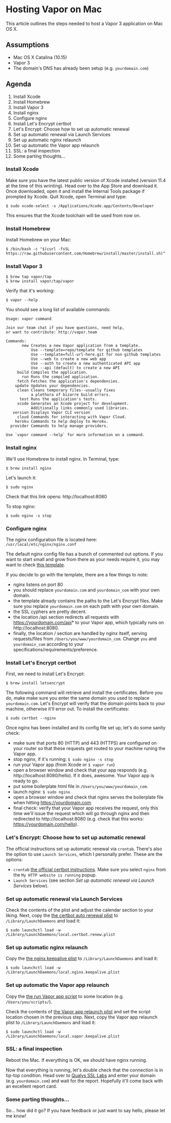 # Hosting Vapor on Mac

This article outlines the steps needed to host a Vapor 3 application on Mac OS X.

## Assumptions

- Mac OS X Catalina (10.15)
- Vapor 3
- The domain's DNS has already been setup (e.g. `yourdomain.com`)
 
## Agenda

1. Install Xcode
1. Install Homebrew
1. Install Vapor 3
2. Install nginx
3. Configure nginx
4. Install Let's Encrypt certbot
5. Let's Encrypt: Choose how to set up automatic renewal
5. Set up automatic renewal via Launch Services
7. Set up automatic nginx relaunch
7. Set up automatic the Vapor app relaunch
6. SSL: a final inspection
6. Some parting thoughts...

### Install Xcode

Make sure you have the latest public version of Xcode installed (version 11.4 at the time of this wrinting). Head over to the App Store and download it. Once downloaded, open it and install the Internal Tools package if prompted by Xcode. Quit Xcode, open Terminal and type:

    $ sudo xcode-select -s /Applications/Xcode.app/Contents/Developer
    
This ensures that the Xcode toolchain will be used from now on.

### Install Homebrew

Install Homebrew on your Mac:

    $ /bin/bash -c "$(curl -fsSL https://raw.githubusercontent.com/Homebrew/install/master/install.sh)"

### Install Vapor 3

    $ brew tap vapor/tap
    $ brew install vapor/tap/vapor
    
Verify that it's working:

    $ vapor --help
    
You should see a long list of available commands:

    Usage: vapor command

	Join our team chat if you have questions, need help,
	or want to contribute: http://vapor.team

	Commands:
		   new Creates a new Vapor application from a template.
			   Use --template=repo/template for github templates
			   Use --template=full-url-here.git for non github templates
			   Use --web to create a new web app
			   Use --auth to create a new authenticated API app
			   Use --api (default) to create a new API
		 build Compiles the application.
		   run Runs the compiled application.
		 fetch Fetches the application's dependencies.
		update Updates your dependencies.
		 clean Cleans temporary files--usually fixes
			   a plethora of bizarre build errors.
		  test Runs the application's tests.
		 xcode Generates an Xcode project for development.
			   Additionally links commonly used libraries.
	   version Displays Vapor CLI version
		 cloud Commands for interacting with Vapor Cloud.
		heroku Commands to help deploy to Heroku.
	  provider Commands to help manage providers.

	Use `vapor command --help` for more information on a command.
    
### Install nginx

We'll use Homebrew to install nginx. In Terminal, type:

    $ brew install nginx
    
Let's launch it:

    $ sudo nginx

Check that this link opens: http://localhost:8080

To stop nginx:

    $ sudo nginx -s stop

### Configure nginx

The nginx configuration file is located here: `/usr/local/etc/nginx/nginx.conf`

The default nginx config file has a bunch of commented out options. If you want to start small and grow from there as your needs require it, you may want to check [this template](https://github.com/tciuro/random-thoughts/blob/master/vapor/hosting%20on%20Mac/nginx.conf).

If you decide to go with the template, there are a few things to note:

- nginx listens on port 80
- you should replace `yourdomain.com` and `yourdomain_com` with your own domain.
- the template already contains the paths to the Let's Encrypt files. Make sure you replace `yourdomain.com` on each path with your own domain.
- the SSL cyphers are pretty decent.
- the location /api section redirects all requests with https://yourdomain.com/api* to your Vapor app, which typically runs on http://localhost:8080. 
- finally, the location / section are handled by nginx itself, serving requests/files from `/Users/you/www/yourdomain_com`. Change `you` and `yourdomain_com` according to your specifications/requirements/preference.

### Install Let's Encrypt certbot

First, we need to install Let's Encrypt:

    $ brew install letsencrypt
    
The following command will retrieve and install the certificates. Before you do, make make sure you enter the same domain you used to replace `yourdomain.com`. Let's Encrypt will verify that the domain points back to your machine, otherwise it'll error out. To install the certificates:

	$ sudo certbot --nginx
	
Once nginx has been installed and its config file set up, let's do some sanity check:

- make sure that ports 80 (HTTP) and 443 (HTTPS) are configured on your router so that these requests get routed to your machine runing the Vapor app.
- stop nginx, if it's running: `$ sudo nginx -s stop`
- run your Vapor app (from Xcode or `$ vapor run`)
- open a browser window and check that your app responds (e.g. http://localhost:8080/hello). If it does, awesome. Your Vapor app is ready to go.
- put some boilerplate html file in `/Users/you/www/yourdomain_com`.
- launch nginx: `$ sudo nginx`
- open a browser window and check that nginx serves the boilerplate file when hitting https://yourdomain.com.
- final check: verify that your Vapor app receives the request, only this time we'll issue the request which will go through nginx and then redirected to http://localhost:8080 (e.g. check that this works: https://yourdomain.com/hello).

### Let's Encrypt: Choose how to set up automatic renewal

The official instructions set up automatic renewal via `crontab`. There's also the option to use `Launch Services`, which I personally prefer. These are the options:

- `crontab` [the official certbot instructions](https://certbot.eff.org/lets-encrypt/osx-other.html). Make sure you select `nginx` from the `My HTTP website is running` popup.
- `Launch Services` (see section *Set up automatic renewal via Launch Services* below).

### Set up automatic renewal via Launch Services

Check the contents of the plist and adjust the calendar section to your liking. Next, copy the [the certbot auto renewal plist](https://github.com/tciuro/random-thoughts/blob/master/vapor/hosting%20on%20Mac/local.certbot.renew.plist) to `/Library/LaunchDaemons` and load it:

    $ sudo launchctl load -w /Library/LaunchDaemons/local.certbot.renew.plist

### Set up automatic nginx relaunch

Copy the [the nginx keepalive plist](https://github.com/tciuro/random-thoughts/blob/master/vapor/hosting%20on%20Mac/local.nginx.keepalive.plist) to `/Library/LaunchDaemons` and load it:

    $ sudo launchctl load -w /Library/LaunchDaemons/local.nginx.keepalive.plist
    
### Set up automatic the Vapor app relaunch

Copy the [the run Vapor app script](https://github.com/tciuro/random-thoughts/blob/master/vapor/hosting%20on%20Mac/launch_vapor.sh) to some location (e.g. `/Users/you/scripts/`).

Check the contents of [the Vapor app relaunch plist](https://github.com/tciuro/random-thoughts/blob/master/vapor/hosting%20on%20Mac/local.vapor.keepalive.plist) and set the script location chosen in the previous step. Next, copy the Vapor app relaunch plist to `/Library/LaunchDaemons` and load it:

    $ sudo launchctl load -w /Library/LaunchDaemons/local.vapor.keepalive.plist

### SSL: a final inspection

Reboot the Mac. If everything is OK, we should have nginx running. 

Now that everything is running, let's double check that the connection is in tip-top condition. Head over to [Qualys SSL Labs](https://www.ssllabs.com/ssltest/) and enter your domain (e.g. `yourdomain.com`) and wait for the report. Hopefully it'll come back with an excellent report card.

### Some parting thoughts...

So... how did it go? If you have feedback or just want to say hello, please let me know!
